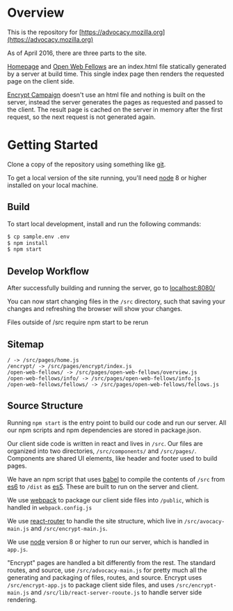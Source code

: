 # Overview

This is the repository for [https://advocacy.mozilla.org](https://advocacy.mozilla.org)

As of April 2016, there are three parts to the site.

[Homepage](https://advocacy.mozilla.org) and [Open Web Fellows](https://advocacy.mozilla.org/open-web-fellows/) are an index.html file statically generated by a server at build time. This single index page then renders the requested page on the client side.

[Encrypt Campaign](https://advocacy.mozilla.org/encrypt/) doesn't use an html file and nothing is built on the server, instead the server generates the pages as requested and passed to the client. The result page is cached on the server in memory after the first request, so the next request is not generated again.

# Getting Started

Clone a copy of the repository using something like [git](http://git-scm.com/).

To get a local version of the site running, you'll need [node](http://nodejs.org/) 8 or higher installed on your local machine.

## Build

To start local development, install and run the following commands:

``` bash
$ cp sample.env .env
$ npm install
$ npm start
```

## Develop Workflow

After successfully building and running the server, go to [localhost:8080/](http://localhost:8080/)

You can now start changing files in the `/src` directory, such that saving your changes and refreshing the browser will show your changes.

Files outside of /src require npm start to be rerun

## Sitemap

```
/ -> /src/pages/home.js
/encrypt/ -> /src/pages/encrypt/index.js
/open-web-fellows/ -> /src/pages/open-web-fellows/overview.js
/open-web-fellows/info/ -> /src/pages/open-web-fellows/info.js
/open-web-fellows/fellows/ -> /src/pages/open-web-fellows/fellows.js
```

## Source Structure

Running `npm start` is the entry point to build our code and run our server. All our npm scripts and npm dependencies are stored in package.json.

Our client side code is written in react and lives in `/src`. Our files are organized into two directories, `/src/components/` and `/src/pages/`. Components are shared UI elements, like header and footer used to build pages.

We have an npm script that uses [babel](https://babeljs.io/) to compile the contents of `/src` from [es6](https://en.wikipedia.org/wiki/ECMAScript#6th_Edition) to `/dist` as [es5](https://en.wikipedia.org/wiki/ECMAScript#5th_Edition). These are built to run on the server and client.

We use [webpack](https://webpack.github.io/) to package our client side files into `/public`, which is handled in `webpack.config.js`

We use [react-router](https://github.com/reactjs/react-router) to handle the site structure, which live in `/src/avocacy-main.js` and `/src/encrypt-main.js`.

We use [node](http://nodejs.org/) version 8 or higher to run our server, which is handled in `app.js`.

"Encrypt" pages are handled a bit differently from the rest. The standard routes, and source, use `/src/advocacy-main.js` for pretty much all the generating and packaging of files, routes, and source. Encrypt uses `/src/encrypt-app.js` to package client side files, and uses `/src/encrypt-main.js` and `/src/lib/react-server-rooute.js` to handle server side rendering.
